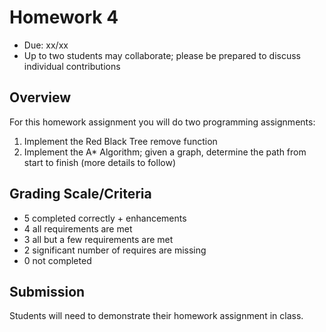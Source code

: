 # Homework 4

* Due: xx/xx
* Up to two students may collaborate; please be prepared to discuss individual contributions

## Overview

For this homework assignment you will do two programming assignments:

1. Implement the Red Black Tree remove function
2. Implement the A* Algorithm; given a graph, determine the path from start to finish (more details to follow)


## Grading Scale/Criteria

* 5 completed correctly + enhancements
* 4 all requirements are met
* 3 all but a few requirements are met
* 2 significant number of requires are missing
* 0 not completed

## Submission

Students will need to demonstrate their homework assignment in class.
